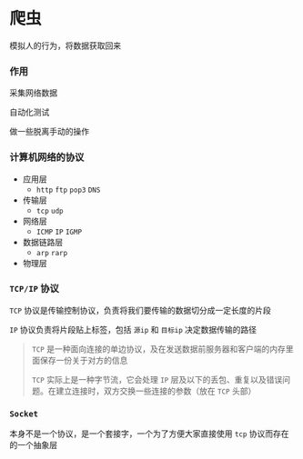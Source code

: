 # 爬虫

模拟人的行为，将数据获取回来



### 作用

采集网络数据

自动化测试

做一些脱离手动的操作



### 计算机网络的协议



- 应用层
  - `http` `ftp` `pop3` `DNS`
- 传输层
  - `tcp` `udp`
- 网络层
  - `ICMP` `IP` `IGMP`
- 数据链路层
  - `arp` `rarp`
- 物理层



### `TCP/IP` 协议

`TCP` 协议是传输控制协议，负责将我们要传输的数据切分成一定长度的片段

`IP` 协议负责将片段贴上标签，包括 `源ip` 和 `目标ip` 决定数据传输的路径



> `TCP` 是一种面向连接的单边协议，及在发送数据前服务器和客户端的内存里面保存一份关于对方的信息
>
> `TCP` 实际上是一种字节流，它会处理 `IP` 层及以下的丢包、重复以及错误问题。在建立连接时，双方交换一些连接的参数（放在 `TCP` 头部）



### `Socket`

本身不是一个协议，是一个套接字，一个为了方便大家直接使用 `tcp` 协议而存在的一个抽象层



